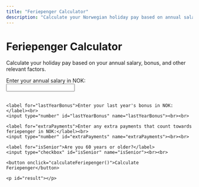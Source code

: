 ```yaml
---
title: "Feriepenger Calculator"
description: "Calculate your Norwegian holiday pay based on annual salary and other factors."
---
```


<script>
function calculateFeriepenger() {
    const salary = parseFloat(document.getElementById('salary').value) || 0;
    const lastYearBonus = parseFloat(document.getElementById('lastYearBonus').value) || 0;
    const extraPayments = parseFloat(document.getElementById('extraPayments').value) || 0;
    const isSenior = document.getElementById('isSenior').checked;

    const percentage = 0.12;
    const seniorPercentage = isSenior ? 0.025 : 0;
    const totalPercentage = percentage + seniorPercentage;

    const feriepenger = (salary + lastYearBonus + extraPayments) * totalPercentage;
    document.getElementById('result').innerText = `Your feriepenger for this year is: ${feriepenger.toFixed(2)} NOK`;
}
</script>

<h1>Feriepenger Calculator</h1>
<p>Calculate your holiday pay based on your annual salary, bonus, and other relevant factors.</p>

<div>
    <label for="salary">Enter your annual salary in NOK:</label><br>
    <input type="number" id="salary" name="salary"><br><br>

    <label for="lastYearBonus">Enter your last year's bonus in NOK:</label><br>
    <input type="number" id="lastYearBonus" name="lastYearBonus"><br><br>

    <label for="extraPayments">Enter any extra payments that count towards feriepenger in NOK:</label><br>
    <input type="number" id="extraPayments" name="extraPayments"><br><br>

    <label for="isSenior">Are you 60 years or older?</label>
    <input type="checkbox" id="isSenior" name="isSenior"><br><br>

    <button onclick="calculateFeriepenger()">Calculate Feriepenger</button>

    <p id="result"></p>
</div>
